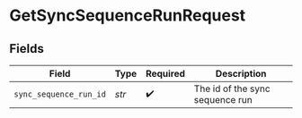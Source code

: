 # GetSyncSequenceRunRequest


## Fields

| Field                           | Type                            | Required                        | Description                     |
| ------------------------------- | ------------------------------- | ------------------------------- | ------------------------------- |
| `sync_sequence_run_id`          | *str*                           | :heavy_check_mark:              | The id of the sync sequence run |